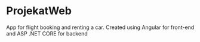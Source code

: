 # ProjekatWeb

App for flight booking and renting a car. Created using Angular for front-end and ASP .NET CORE for backend
